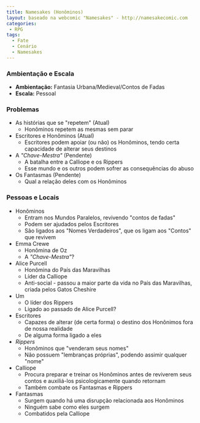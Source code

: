 ```yaml
---
title: Namesakes (Honôminos) 
layout: baseado na webcomic "Namesakes" - http://namesakecomic.com
categories:
 - RPG
tags:
  - Fate
  - Cenário
  - Namesakes
---
```


### Ambientação e Escala

- **Ambientação:** Fantasia Urbana/Medieval/Contos de Fadas
- **Escala:** Pessoal

### Problemas

- As histórias que se "repetem" (Atual)
   - Honôminos repetem as mesmas sem parar
- Escritores e Honôminos (Atual)
   - Escritores podem apoiar (ou não) os Honôminos, tendo certa capacidade de alterar seus destinos
- A *"Chave-Mestra"* (Pendente)
   - A batalha entre a Calliope e os Rippers
   - Esse mundo e os outros podem sofrer as consequências do abuso
- Os Fantasmas (Pendente)
   - Qual a relação deles com os Honôminos
   
### Pessoas e Locais

- Honôminos
  - Entram nos Mundos Paralelos, revivendo "contos de fadas"
  - Podem ser ajudados pelos Escritores
  - São ligados aos "Nomes Verdadeiros", que os ligam aos "Contos" que revivem
- Emma Crewe
  - Honômina de Oz
  - A *"Chave-Mestra"*?
- Alice Purcell
  - Honômina do País das Maravilhas
  - Líder da Calliope
  - Anti-social - passou a maior parte da vida no País das Maravilhas, criada pelos Gatos Cheshire
- Um
  - O líder dos Rippers
  - Ligado ao passado de Alice Purcell?
- Escritores
   - Capazes de alterar (de certa forma) o destino dos Honônimos fora de nossa realidade
   - De alguma forma ligado a eles
- *Rippers*
  - Honôminos que "venderam seus nomes"
  - Não possuem "lembranças próprias", podendo assimir qualquer "nome"
- Calliope
   - Procura preparar e treinar os Honôminos antes de reviverem seus contos e auxiliá-los psicologicamente quando retornam
   - Também combate os Fantasmas e Rippers
- Fantasmas
  - Surgem quando há uma disrupção relacionada aos Honôminos
  - Ninguém sabe como eles surgem
  - Combatidos pela Calliope

